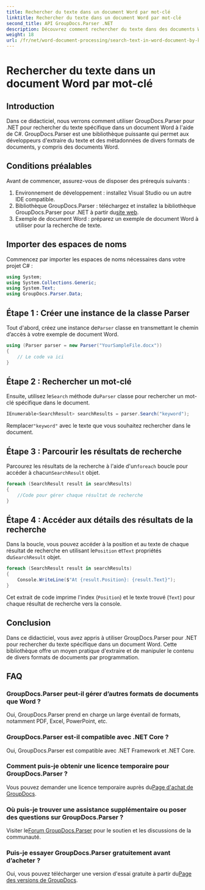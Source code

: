 ```yaml
---
title: Rechercher du texte dans un document Word par mot-clé
linktitle: Rechercher du texte dans un document Word par mot-clé
second_title: API GroupDocs.Parser .NET
description: Découvrez comment rechercher du texte dans des documents Word à l'aide de GroupDocs.Parser pour .NET. Extrayez efficacement des mots-clés spécifiques.
weight: 18
url: /fr/net/word-document-processing/search-text-in-word-document-by-keyword/
---
```


# Rechercher du texte dans un document Word par mot-clé

## Introduction
Dans ce didacticiel, nous verrons comment utiliser GroupDocs.Parser pour .NET pour rechercher du texte spécifique dans un document Word à l'aide de C#. GroupDocs.Parser est une bibliothèque puissante qui permet aux développeurs d'extraire du texte et des métadonnées de divers formats de documents, y compris des documents Word.
## Conditions préalables
Avant de commencer, assurez-vous de disposer des prérequis suivants :
1. Environnement de développement : installez Visual Studio ou un autre IDE compatible.
2.  Bibliothèque GroupDocs.Parser : téléchargez et installez la bibliothèque GroupDocs.Parser pour .NET à partir du[site web](https://releases.groupdocs.com/parser/net/).
3. Exemple de document Word : préparez un exemple de document Word à utiliser pour la recherche de texte.

## Importer des espaces de noms
Commencez par importer les espaces de noms nécessaires dans votre projet C# :
```csharp
using System;
using System.Collections.Generic;
using System.Text;
using GroupDocs.Parser.Data;
```
## Étape 1 : Créer une instance de la classe Parser
 Tout d'abord, créez une instance de`Parser` classe en transmettant le chemin d’accès à votre exemple de document Word.
```csharp
using (Parser parser = new Parser("YourSampleFile.docx"))
{
    // Le code va ici
}
```
## Étape 2 : Rechercher un mot-clé
 Ensuite, utilisez le`Search` méthode du`Parser` classe pour rechercher un mot-clé spécifique dans le document.
```csharp
IEnumerable<SearchResult> searchResults = parser.Search("keyword");
```
 Remplacer`"keyword"` avec le texte que vous souhaitez rechercher dans le document.
## Étape 3 : Parcourir les résultats de recherche
 Parcourez les résultats de la recherche à l'aide d'un`foreach` boucle pour accéder à chacun`SearchResult` objet.
```csharp
foreach (SearchResult result in searchResults)
{
    //Code pour gérer chaque résultat de recherche
}
```
## Étape 4 : Accéder aux détails des résultats de la recherche
 Dans la boucle, vous pouvez accéder à la position et au texte de chaque résultat de recherche en utilisant le`Position` et`Text` propriétés du`SearchResult` objet.
```csharp
foreach (SearchResult result in searchResults)
{
    Console.WriteLine($"At {result.Position}: {result.Text}");
}
```
Cet extrait de code imprime l'index (`Position`) et le texte trouvé (`Text`) pour chaque résultat de recherche vers la console.

## Conclusion
Dans ce didacticiel, vous avez appris à utiliser GroupDocs.Parser pour .NET pour rechercher du texte spécifique dans un document Word. Cette bibliothèque offre un moyen pratique d'extraire et de manipuler le contenu de divers formats de documents par programmation.

## FAQ
### GroupDocs.Parser peut-il gérer d’autres formats de documents que Word ?
Oui, GroupDocs.Parser prend en charge un large éventail de formats, notamment PDF, Excel, PowerPoint, etc.
### GroupDocs.Parser est-il compatible avec .NET Core ?
Oui, GroupDocs.Parser est compatible avec .NET Framework et .NET Core.
### Comment puis-je obtenir une licence temporaire pour GroupDocs.Parser ?
 Vous pouvez demander une licence temporaire auprès du[Page d'achat de GroupDocs](https://purchase.groupdocs.com/temporary-license/).
### Où puis-je trouver une assistance supplémentaire ou poser des questions sur GroupDocs.Parser ?
 Visiter le[Forum GroupDocs.Parser](https://forum.groupdocs.com/c/parser/17) pour le soutien et les discussions de la communauté.
### Puis-je essayer GroupDocs.Parser gratuitement avant d’acheter ?
 Oui, vous pouvez télécharger une version d'essai gratuite à partir du[Page des versions de GroupDocs](https://releases.groupdocs.com/).